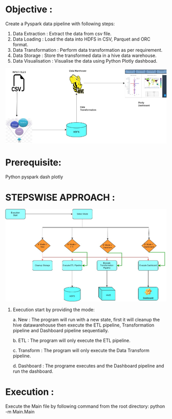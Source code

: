 # Objective :

Create a Pyspark data pipeline with following steps:
1. Data Extraction : Extract the data from csv file.
2. Data Loading : Load the data into HDFS in CSV, Parquet and ORC format.
3. Data Transformation : Perform data transformation as per requirement.
4. Data Storage : Store the transformed data in a hive data warehouse.
5. Data Visualisation : Visualise the data using Python Plotly dashboad.

![Alt text](TokyoWorkflow.jpg) 

# Prerequisite:
Python
pyspark
dash
plotly

# STEPSWISE APPROACH :
![Alt text](TokyoStepwise.jpg) 
1. Execution start by providing the mode:

    a. New : The program will run with a new state, first it will cleanup the hive datawarehouse then execute the ETL pipeline, Transformation pipeline and Dashboard pipeline sequentially.

    b. ETL : The program will only execute the ETL pipeline.

    c. Transform : The program will only execute the Data Transform pipeline.

    d. Dashboard : The programe executes and the Dashboard pipeline and run the dashboard.

# Execution :
Execute the Main file by following command from the root directory:
python -m Main.Main
